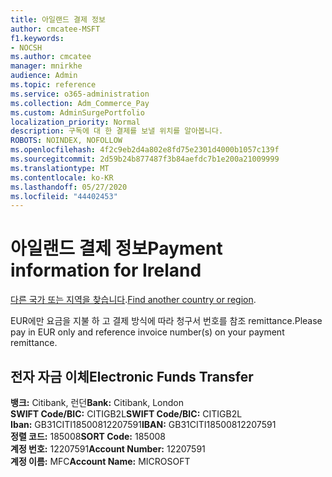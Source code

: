 ```yaml
---
title: 아일랜드 결제 정보
author: cmcatee-MSFT
f1.keywords:
- NOCSH
ms.author: cmcatee
manager: mnirkhe
audience: Admin
ms.topic: reference
ms.service: o365-administration
ms.collection: Adm_Commerce_Pay
ms.custom: AdminSurgePortfolio
localization_priority: Normal
description: 구독에 대 한 결제를 보낼 위치를 알아봅니다.
ROBOTS: NOINDEX, NOFOLLOW
ms.openlocfilehash: 4f2c9eb2d4a802e8fd75e2301d4000b1057c139f
ms.sourcegitcommit: 2d59b24b877487f3b84aefdc7b1e200a21009999
ms.translationtype: MT
ms.contentlocale: ko-KR
ms.lasthandoff: 05/27/2020
ms.locfileid: "44402453"
---
```

# <a name="payment-information-for-ireland"></a><span data-ttu-id="7c42f-103">아일랜드 결제 정보</span><span class="sxs-lookup"><span data-stu-id="7c42f-103">Payment information for Ireland</span></span>

<span data-ttu-id="7c42f-104">[다른 국가 또는 지역을 찾습니다](../billing-and-payments/pay-for-your-subscription.md).</span><span class="sxs-lookup"><span data-stu-id="7c42f-104">[Find another country or region](../billing-and-payments/pay-for-your-subscription.md).</span></span>

<span data-ttu-id="7c42f-105">EUR에만 요금을 지불 하 고 결제 방식에 따라 청구서 번호를 참조 remittance.</span><span class="sxs-lookup"><span data-stu-id="7c42f-105">Please pay in EUR only and reference invoice number(s) on your payment remittance.</span></span>

## <a name="electronic-funds-transfer"></a><span data-ttu-id="7c42f-106">전자 자금 이체</span><span class="sxs-lookup"><span data-stu-id="7c42f-106">Electronic Funds Transfer</span></span>

<span data-ttu-id="7c42f-107">**뱅크:** Citibank, 런던</span><span class="sxs-lookup"><span data-stu-id="7c42f-107">**Bank:** Citibank, London</span></span>    
<span data-ttu-id="7c42f-108">**SWIFT Code/BIC:** CITIGB2L</span><span class="sxs-lookup"><span data-stu-id="7c42f-108">**SWIFT Code/BIC:** CITIGB2L</span></span>   
<span data-ttu-id="7c42f-109">**Iban:** GB31CITI18500812207591</span><span class="sxs-lookup"><span data-stu-id="7c42f-109">**IBAN:** GB31CITI18500812207591</span></span>  
<span data-ttu-id="7c42f-110">**정렬 코드:** 185008</span><span class="sxs-lookup"><span data-stu-id="7c42f-110">**SORT Code:** 185008</span></span>  
<span data-ttu-id="7c42f-111">**계정 번호:** 12207591</span><span class="sxs-lookup"><span data-stu-id="7c42f-111">**Account Number:** 12207591</span></span>  
<span data-ttu-id="7c42f-112">**계정 이름:** MFC</span><span class="sxs-lookup"><span data-stu-id="7c42f-112">**Account Name:** MICROSOFT</span></span>